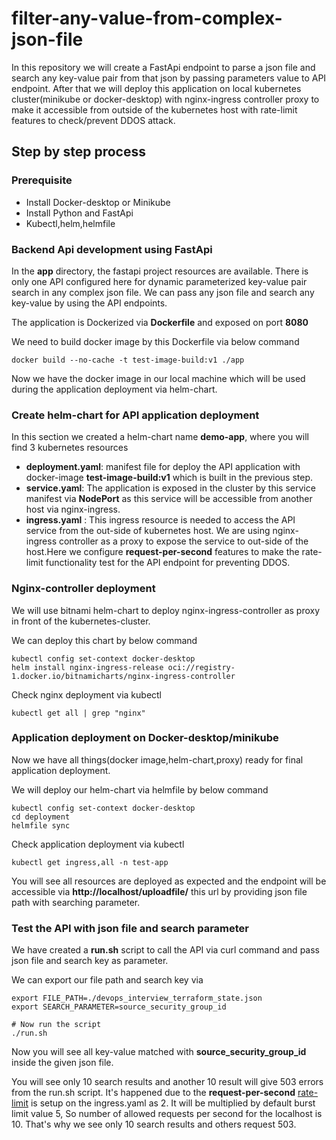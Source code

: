 # filter-any-value-from-complex-json-file
In this repository we will create a FastApi endpoint to parse a json file and search any key-value pair from that json by passing parameters value to API endpoint. After that we will deploy this application on local kubernetes cluster(minikube or docker-desktop) with nginx-ingress controller proxy to make it accessible from outside of the kubernetes host with rate-limit features to check/prevent DDOS attack.


## Step by step process


### Prerequisite
- Install Docker-desktop or Minikube
- Install Python and FastApi
- Kubectl,helm,helmfile


### Backend Api development using FastApi
In the **app** directory, the fastapi project resources are available. There is only one API configured here for dynamic parameterized key-value pair search in any complex json file. We can pass any json file and search any key-value by using the API endpoints.


The application is Dockerized via **Dockerfile** and exposed on port **8080**


We need to build docker image by this Dockerfile via below command


```
docker build --no-cache -t test-image-build:v1 ./app
```
Now we have the docker image in our local machine which will be used during the application deployment via helm-chart.


### Create helm-chart for API application deployment
In this section we created a helm-chart name **demo-app**, where you will find 3 kubernetes resources
- **deployment.yaml**: manifest file for deploy the API application with docker-image **test-image-build:v1** which is built in the previous step.
- **service.yaml**: The application is exposed in the cluster by this service manifest via **NodePort** as this service will be accessible from another host via nginx-ingress.
- **ingress.yaml** : This ingress resource is needed to access the API service from the out-side of kubernetes host. We are using nginx-ingress controller as a proxy to expose the service to out-side of the host.Here we configure **request-per-second** features to make the rate-limit functionality test for the API endpoint for preventing DDOS.


### Nginx-controller deployment
We will use bitnami helm-chart to deploy nginx-ingress-controller as proxy in front of the kubernetes-cluster.


We can deploy this chart by below command
```
kubectl config set-context docker-desktop
helm install nginx-ingress-release oci://registry-1.docker.io/bitnamicharts/nginx-ingress-controller
```
Check nginx deployment via kubectl


```
kubectl get all | grep "nginx"
```


### Application deployment on Docker-desktop/minikube


Now we have all things(docker image,helm-chart,proxy) ready for final application deployment.


We will deploy our helm-chart via helmfile by below command


```
kubectl config set-context docker-desktop
cd deployment
helmfile sync
```
Check application deployment via kubectl


```
kubectl get ingress,all -n test-app
```
You will see all resources are deployed as expected and the endpoint will be accessible via **http://localhost/uploadfile/** this url by providing json file path with searching parameter.


### Test the API with json file and search parameter


We have created a **run.sh** script to call the API via curl command and pass json file and search key as parameter.


We can export our file path and search key via
```
export FILE_PATH=./devops_interview_terraform_state.json
export SEARCH_PARAMETER=source_security_group_id

# Now run the script
./run.sh
```
Now you will see all key-value matched with **source_security_group_id** inside the given json file.


You will see only 10 search results and another 10 result will give 503 errors from the run.sh script. It's happened due to the **request-per-second** [rate-limit](https://kubernetes.github.io/ingress-nginx/user-guide/nginx-configuration/annotations/#rate-limiting) is setup on the ingress.yaml as 2. It will be multiplied by default burst limit value 5, So number of allowed requests per second for the localhost is 10. That's why we see only 10 search results and others request 503.
